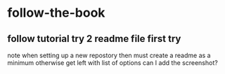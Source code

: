 # follow-the-book
follow tutorial try 2
readme file first try
------------------------
note when setting up a new repostory then must create a readme as a minimum otherwise get left with list of options
can I add the screenshot?
